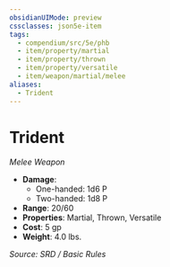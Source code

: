```yaml
---
obsidianUIMode: preview
cssclasses: json5e-item
tags:
  - compendium/src/5e/phb
  - item/property/martial
  - item/property/thrown
  - item/property/versatile
  - item/weapon/martial/melee
aliases:
  - Trident
---
```

# Trident
*Melee Weapon*  

- **Damage**:
  - One-handed: 1d6 P
  - Two-handed: 1d8 P
- **Range**: 20/60
- **Properties**: Martial, Thrown, Versatile
- **Cost**: 5 gp
- **Weight**: 4.0 lbs.

*Source: SRD / Basic Rules*